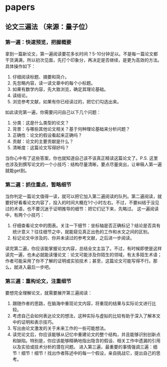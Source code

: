 # papers

## 论文三遍法 （来源：量子位）
### 第一遍：快速预览，把握概要
拿到一篇新论文，第一遍阅读要花多长时间？5-10分钟足以。不是每一篇论文都干货满满，所以初次见面，先打个印象分，再决定是否继续，是更为高效的方法。具体操作如下：
 1. 仔细阅读标题、摘要和简介。
 2. 先忽略内容，读一读文章中的每个小标题。
 3. 如果有数学内容，先大致浏览，确定其理论基础。
 4. 读结论。
 5. 浏览参考文献，如果有你已经读过的，把它们勾选出来。

如此读完第一遍，你需要问问自己以下几个问题：
 1. 分类：这是什么类型的论文？
 2. 背景：与哪些其他论文相关？基于何种理论基础来分析问题？
 3. 正确性：论文的假设看起来正确吗？
 4. 贡献：论文的主要贡献是什么？
 5. 清晰度：这篇论文写得好吗？
 
当你心中有了这些答案，你也就知道自己该不该真正精读这篇论文了。P.S. 这里也涉及到撰写论文的一个小技巧：结构尽量清晰，要点尽量突出，让审稿人第一遍就能get到。
### 第二遍：抓住重点，暂略细节
当你判定一篇论文值得一读，就可以把它加入第二遍阅读的队列。第二遍阅读，就要好好看看论文内容了，投入的时间大概在1个小时左右。不过，不要纠结于没见过的术语，也不要沉迷于证明推导的细节：把它们记下来，先略过。
这一遍阅读中，有两个小技巧：
 1. 仔细查看论文中的图表。关注一下细节：坐标轴是否正确标记？结论是否具有统计意义？往往细节之中，就能窥见真正出色的工作和水文之间的区别。
 2. 标记论文中涉及的、你并未读过的参考文献，之后进一步阅读。

读完第二遍，你应该能掌握论文内容，总结全文主旨了。不过，有时候即使是这样读完一遍，也未必就能读懂论文：论文可能涉及你陌生的领域，有太多陌生术语；作者可能采用了你不了解的证明或实验技术；甚至，这篇论文可能写得不行。那么，就进入最后一步吧。
### 第三遍：重构论文，注重细节
要想完全理解论文，就需要展开第三遍阅读：
 1. 跟随作者的思路，在脑海中重现论文内容，将重现的结果与实际论文进行比较。
 3. 考虑自己会如何表达论文的想法，这种实际与虚拟的比较有助于深入了解本文中的证明和表示技巧。
 4. 写出由论文激发的关于未来工作的一些可能想法。
 5. 读完论文后，你应该能够从记忆中重建论文的整个结构，并且能够识别创新点和缺陷。特别是，你应该能够精确地指出隐含的假设、相关工作中遗漏的引用以及实验或技术分析的潜在问题。
进入第三遍，最重要的事情强调三遍：细节！细节！细节！找出作者陈述中的每一个假设，亲自挑战它，提出自己的思考。


